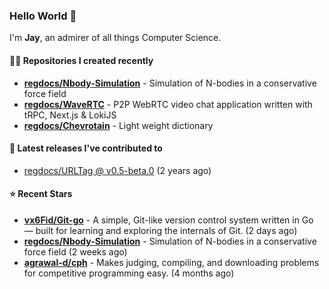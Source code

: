 ### Hello World 👋

I'm **Jay**, an admirer of all things Computer Science.

#### 👨‍💻 Repositories I created recently
- **[regdocs/Nbody-Simulation](https://github.com/regdocs/Nbody-Simulation)** - Simulation of N-bodies in a conservative force field
- **[regdocs/WaveRTC](https://github.com/regdocs/WaveRTC)** - P2P WebRTC video chat application written with tRPC, Next.js & LokiJS
- **[regdocs/Chevrotain](https://github.com/regdocs/Chevrotain)** - Light weight dictionary

#### 🚀 Latest releases I've contributed to


- [regdocs/URLTag @ v0.5-beta.0](https://github.com/regdocs/URLTag/releases/tag/v0.5-beta.0) (2 years ago)

#### ⭐ Recent Stars
- **[vx6Fid/Git-go](https://github.com/vx6Fid/Git-go)** - A simple, Git-like version control system written in Go — built for learning and exploring the internals of Git. (2 days ago)
- **[regdocs/Nbody-Simulation](https://github.com/regdocs/Nbody-Simulation)** - Simulation of N-bodies in a conservative force field (2 weeks ago)
- **[agrawal-d/cph](https://github.com/agrawal-d/cph)** - Makes judging, compiling, and downloading problems for competitive programming easy. (4 months ago)
